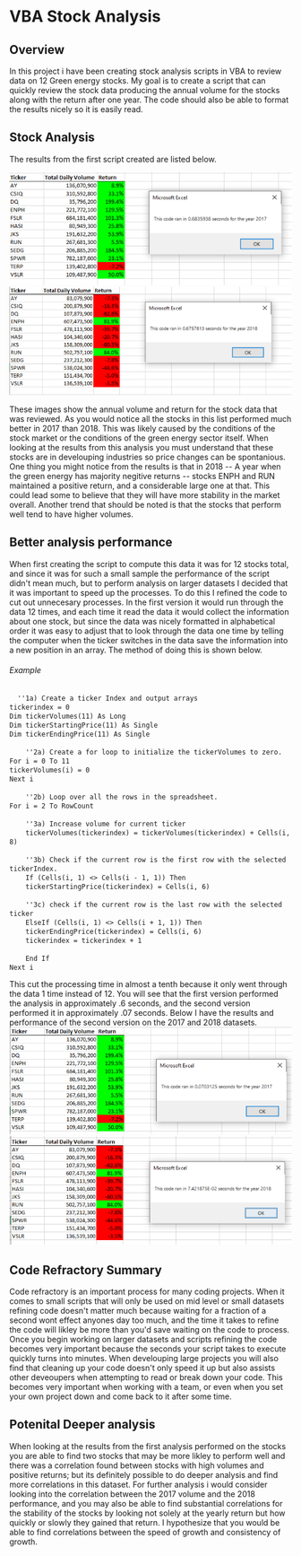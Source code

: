 # VBA Stock Analysis

## Overview
In this project i have been creating stock analysis scripts in VBA to review data on 12 Green energy stocks. My goal is to create a script that can quickly review the stock data producing the annual volume for the stocks along with the return after one year. The code should also be able to format the results nicely so it is easily read. 

## Stock Analysis
The results from the first script created are listed below. 

![image](https://github.com/JonLev03-hub/Stock-analysis/blob/main/2017%20Stock%20analysis.png)
![image](https://github.com/JonLev03-hub/Stock-analysis/blob/main/2018%20Stock%20analysis.png)

These images show the annual volume and return for the stock data that was reviewed. As you would notice all the stocks in this list performed much better in 2017 than 2018. This was likely caused by the conditions of the stock market or the conditions of the green energy sector itself. When looking at the results from this analysis you must understand that these stocks are in develouping industries so price changes can be spontanious. One thing you might notice from the results is that in 2018 -- A year when the green energy has majority negitive returns -- stocks ENPH and RUN maintained a positive return, and a considerable large one at that. This could lead some to believe that they will have more stability in the market overall. Another trend that should be noted is that the stocks that perform well tend to have higher volumes. 

## Better analysis performance
When first creating the script to compute this data it was for 12 stocks total, and since it was for such a small sample the performance of the script didn't mean much, but to perform analysis on larger datasets I decided that it was important to speed up the processes. To do this I refined the code to cut out unnecesary processes. In the first version it would run through the data 12 times, and each time it read the data it would collect the information about one stock, but since the data was nicely formatted in alphabetical order it was easy to adjust that to look through the data one time by telling the computer when the ticker switches in the data save the information into a new position in an array. The method of doing this is shown below.

###### Example 
      ''1a) Create a ticker Index and output arrays
    tickerindex = 0
    Dim tickerVolumes(11) As Long
    Dim tickerStartingPrice(11) As Single
    Dim tickerEndingPrice(11) As Single
    
        ''2a) Create a for loop to initialize the tickerVolumes to zero.
    For i = 0 To 11
    tickerVolumes(i) = 0
    Next i
    
        ''2b) Loop over all the rows in the spreadsheet.
    For i = 2 To RowCount
    
        ''3a) Increase volume for current ticker
        tickerVolumes(tickerindex) = tickerVolumes(tickerindex) + Cells(i, 8)
        
        ''3b) Check if the current row is the first row with the selected tickerIndex.
        If (Cells(i, 1) <> Cells(i - 1, 1)) Then
        tickerStartingPrice(tickerindex) = Cells(i, 6)
        
        ''3c) check if the current row is the last row with the selected ticker
        ElseIf (Cells(i, 1) <> Cells(i + 1, 1)) Then
        tickerEndingPrice(tickerindex) = Cells(i, 6)
        tickerindex = tickerindex + 1
        
        End If
    Next i
    
    
This cut the processing time in almost a tenth because it only went through the data 1 time instead of 12. You will see that the first version performed the analysis in approximately .6 seconds, and the second version performed it in approximately .07 seconds. Below I have the results and performance of the second version on the 2017 and 2018 datasets. 
![image](https://github.com/JonLev03-hub/Stock-analysis/blob/main/2017%20Refined%20Stock%20Analysis.png)
![image](https://github.com/JonLev03-hub/Stock-analysis/blob/main/2018%20Refined%20Stock%20Analysis.png)

## Code Refractory Summary 
Code refractory is an important process for many coding projects. When it comes to small scripts that will only be used on mid level or small datasets refining code doesn't matter much because waiting for a fraction of a second wont effect anyones day too much, and the time it takes to refine the code will likley be more than you'd save waiting on the code to process. Once you begin working on larger datasets and scripts refining the code becomes very important because the seconds your script takes to execute quickly turns into minutes. When develouping large projects you will also find that cleaning up your code doesn't only speed it up but also assists other deveoupers when attempting to read or break down your code. This becomes very important when working with a team, or even when you set your own project down and come back to it after some time. 

## Potenital Deeper analysis 
When looking at the results from the first analysis performed on the stocks you are able to find two stocks that may be more likley to perform well and there was a correlation found between stocks with high volumes and positive returns; but its definitely possible to do deeper analysis and find more correlations in this dataset. For further analysis i would consider looking into the correlation between the 2017 volume and the 2018 performance, and you may also be able to find substantial correlations for the stability of the stocks by looking not solely at the yearly return but how quickly or slowly they gained that return. I hypothesize that you would be able to find correlations between the speed of growth and consistency of growth. 
